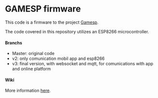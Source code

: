 # GAMESP firmware

This code is a firmware to the project [Gamesp](http://gamesp.org).

The code covered in this repository utilizes an ESP8266 microcontroller.

#### Branchs
- Master: original code
- v2: only comunication mobil app and esp8266
- v3: final version, with websocket and mqtt, for comunications with app and online platform

#### Wiki
More information [here](https://github.com/gamesp/firmware/wiki/01.-Introduction).
